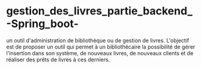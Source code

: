 # gestion_des_livres_partie_backend_-Spring_boot-
<p>un outil d'administration de bibliothèque ou de gestion de livres. L'objectif est de proposer un outil qui permet à un bibliothécaire la possibilité de gérer l'insertion dans son système, de nouveaux livres, de nouveaux clients et de réaliser des prêts de livres à ces derniers.</p>

